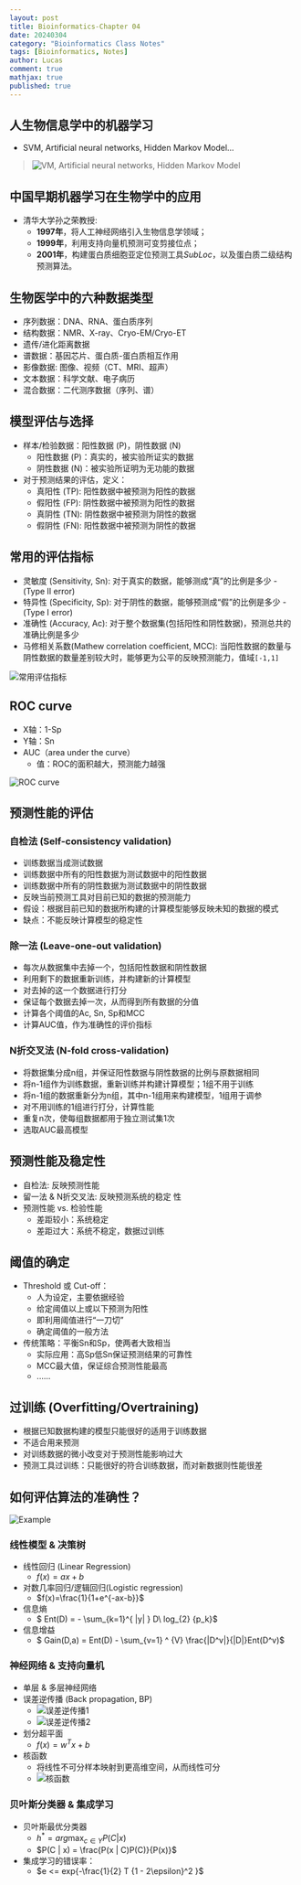 ```yaml
---
layout: post
title: Bioinformatics-Chapter 04
date: 20240304
category: "Bioinformatics Class Notes"
tags: [Bioinformatics, Notes]
author: Lucas
comment: true
mathjax: true
published: true
---
```


## 人生物信息学中的机器学习

- SVM, Artificial neural networks, Hidden Markov Model…

> ![VM, Artificial neural networks, Hidden Markov Model](https://cdn.jsdelivr.net/gh/Lucas04-nhr/Pictures@main/uPic/Lkr0Yz.jpg)

## 中国早期机器学习在生物学中的应用

- 清华大学孙之荣教授:
  - **1997年**，将人工神经网络引入生物信息学领域；
  - **1999年**，利用支持向量机预测可变剪接位点；
  - **2001年**，构建蛋白质细胞亚定位预测工具*SubLoc*，以及蛋白质二级结构预测算法。

## 生物医学中的六种数据类型

- 序列数据：DNA、RNA、蛋白质序列
- 结构数据：NMR、X-ray、Cryo-EM/Cryo-ET
- 遗传/进化距离数据
- 谱数据：基因芯片、蛋白质-蛋白质相互作用
- 影像数据: 图像、视频（CT、MRI、超声）
- 文本数据：科学文献、电子病历
- 混合数据：二代测序数据（序列、谱）

## 模型评估与选择

- 样本/检验数据：阳性数据 (P)，阴性数据 (N)
  - 阳性数据 (P)：真实的，被实验所证实的数据
  - 阴性数据 (N)：被实验所证明为无功能的数据
- 对于预测结果的评估，定义：
  - 真阳性 (TP): 阳性数据中被预测为阳性的数据
  - 假阳性 (FP): 阴性数据中被预测为阳性的数据
  - 真阴性 (TN): 阴性数据中被预测为阴性的数据
  - 假阴性 (FN): 阳性数据中被预测为阴性的数据

## 常用的评估指标

- 灵敏度 (Sensitivity, Sn): 对于真实的数据，能够测成“真”的比例是多少 - (Type II error)
- 特异性 (Specificity, Sp): 对于阴性的数据，能够预测成“假”的比例是多少 - (Type I error)
- 准确性 (Accuracy, Ac): 对于整个数据集(包括阳性和阴性数据)，预测总共的准确比例是多少
- 马修相关系数(Mathew correlation coefficient, MCC): 当阳性数据的数量与阴性数据的数量差别较大时，能够更为公平的反映预测能力，值域```[-1,1]```

![常用评估指标](https://cdn.jsdelivr.net/gh/Lucas04-nhr/Pictures@main/uPic/PzYkEI.png)

## ROC curve

- X轴：1-Sp
- Y轴：Sn
- AUC（area under the curve）
  - 值：ROC的面积越大，预测能力越强

![ROC curve](https://cdn.jsdelivr.net/gh/Lucas04-nhr/Pictures@main/uPic/jO1lFH.png)

## 预测性能的评估 

### 自检法 (Self-consistency validation)

- 训练数据当成测试数据
- 训练数据中所有的阳性数据为测试数据中的阳性数据
- 训练数据中所有的阴性数据为测试数据中的阴性数据
- 反映当前预测工具对目前已知的数据的预测能力
- 假设：根据目前已知的数据所构建的计算模型能够反映未知的数据的模式
- 缺点：不能反映计算模型的稳定性

### 除一法 (Leave-one-out validation)

- 每次从数据集中去掉一个，包括阳性数据和阴性数据
- 利用剩下的数据重新训练，并构建新的计算模型
- 对去掉的这一个数据进行打分
- 保证每个数据去掉一次，从而得到所有数据的分值
- 计算各个阈值的Ac, Sn, Sp和MCC
- 计算AUC值，作为准确性的评价指标

### N折交叉法 (N-fold cross-validation)

- 将数据集分成n组，并保证阳性数据与阴性数据的比例与原数据相同
- 将n-1组作为训练数据，重新训练并构建计算模型；1组不用于训练
- 将n-1组的数据重新分为n组，其中n-1组用来构建模型，1组用于调参
- 对不用训练的1组进行打分，计算性能
- 重复n次，使每组数据都用于独立测试集1次
- 选取AUC最高模型

## 预测性能及稳定性

- 自检法: 反映预测性能
- 留一法 & N折交叉法: 反映预测系统的稳定
性
- 预测性能 vs. 检验性能
  - 差距较小：系统稳定
  - 差距过大：系统不稳定，数据过训练

## 阈值的确定

- Threshold 或 Cut-off：
  - 人为设定，主要依据经验
  - 给定阈值以上或以下预测为阳性
  - 即利用阈值进行“一刀切”
  - 确定阈值的一般方法
- 传统策略：平衡Sn和Sp，使两者大致相当
  - 实际应用：高Sp低Sn保证预测结果的可靠性
  - MCC最大值，保证综合预测性能最高
  - ......

## 过训练 (Overfitting/Overtraining)

- 根据已知数据构建的模型只能很好的适用于训练数据
- 不适合用来预测
- 对训练数据的微小改变对于预测性能影响过大
- 预测工具过训练：只能很好的符合训练数据，而对新数据则性能很差

## 如何评估算法的准确性？

![Example](https://cdn.jsdelivr.net/gh/Lucas04-nhr/Pictures@main/uPic/JvcJRh.png)

### 线性模型 & 决策树

- 线性回归 (Linear Regression)
  - $f(x)=ax+b$
- 对数几率回归/逻辑回归(Logistic regression)
  - $f(x)=\frac{1}{1+e^{-ax-b}}$
- 信息熵
  - $ Ent(D) = - \sum_{k=1}^{ |y| } D\ log_{2} {p_k}$
- 信息增益
  - $ Gain(D,a) = Ent(D) - \sum_{v=1} ^ {V} \frac{|D^v|}{|D|}Ent(D^v)$

### 神经网络 & 支持向量机

- 单层 & 多层神经网络
- 误差逆传播 (Back propagation, BP)
  - ![误差逆传播1](https://cdn.jsdelivr.net/gh/Lucas04-nhr/Pictures@main/uPic/8cJUIc.jpg)
  - ![误差逆传播2](https://cdn.jsdelivr.net/gh/Lucas04-nhr/Pictures@main/uPic/GFfwPd.jpg)
- 划分超平面
  - $f(x)=w^{T}x+b$
- 核函数
  - 将线性不可分样本映射到更高维空间，从而线性可分
  - ![核函数](https://cdn.jsdelivr.net/gh/Lucas04-nhr/Pictures@main/uPic/lUHEva.jpg)

### 贝叶斯分类器 & 集成学习
- 贝叶斯最优分类器
  - $h^{*} = arg \max_{c \in Y}P(C | x)$
  - $P(C | x) = \frac{P(x | C)P(C)}{P(x)}$
- 集成学习的错误率：
  - $e <= exp{-\frac{1}{2} T {1 - 2\epsilon}^2 }$
